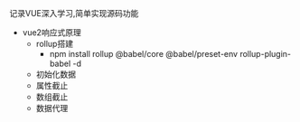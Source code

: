 记录VUE深入学习,简单实现源码功能
* vue2响应式原理
  * rollup搭建
    * npm install rollup @babel/core @babel/preset-env rollup-plugin-babel -d
  * 初始化数据
  * 属性截止
  * 数组截止
  * 数据代理